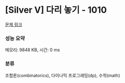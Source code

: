 # [Silver V] 다리 놓기 - 1010 

[문제 링크](https://www.acmicpc.net/problem/1010) 

### 성능 요약

메모리: 9848 KB, 시간: 0 ms

### 분류

조합론(combinatorics), 다이나믹 프로그래밍(dp), 수학(math)

